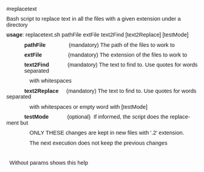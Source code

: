 <html xmlns:v="urn:schemas-microsoft-com:vml"
xmlns:o="urn:schemas-microsoft-com:office:office"
xmlns:w="urn:schemas-microsoft-com:office:word"
xmlns:m="http://schemas.microsoft.com/office/2004/12/omml"
xmlns="http://www.w3.org/TR/REC-html40">

<head>
<meta http-equiv=Content-Type content="text/html; charset=windows-1252">
<meta name=ProgId content=Word.Document>
<meta name=Generator content="Microsoft Word 15">
<meta name=Originator content="Microsoft Word 15">
<link rel=File-List href="usage_archivos/filelist.xml">
<!--[if gte mso 9]><xml>
 <o:DocumentProperties>
  <o:Author>Jose Luis Nuñez Crespi</o:Author>
  <o:LastAuthor>Jose Luis Nuñez Crespi</o:LastAuthor>
  <o:Revision>3</o:Revision>
  <o:TotalTime>8</o:TotalTime>
  <o:Created>2020-04-08T18:32:00Z</o:Created>
  <o:LastSaved>2020-04-10T10:27:00Z</o:LastSaved>
  <o:Pages>1</o:Pages>
  <o:Words>120</o:Words>
  <o:Characters>665</o:Characters>
  <o:Lines>5</o:Lines>
  <o:Paragraphs>1</o:Paragraphs>
  <o:CharactersWithSpaces>784</o:CharactersWithSpaces>
  <o:Version>16.00</o:Version>
 </o:DocumentProperties>
 <o:OfficeDocumentSettings>
  <o:AllowPNG/>
 </o:OfficeDocumentSettings>
</xml><![endif]-->
<link rel=themeData href="usage_archivos/themedata.thmx">
<link rel=colorSchemeMapping href="usage_archivos/colorschememapping.xml">
<!--[if gte mso 9]><xml>
 <w:WordDocument>
  <w:Zoom>90</w:Zoom>
  <w:SpellingState>Clean</w:SpellingState>
  <w:GrammarState>Clean</w:GrammarState>
  <w:TrackMoves>false</w:TrackMoves>
  <w:TrackFormatting/>
  <w:HyphenationZone>21</w:HyphenationZone>
  <w:PunctuationKerning/>
  <w:ValidateAgainstSchemas/>
  <w:SaveIfXMLInvalid>false</w:SaveIfXMLInvalid>
  <w:IgnoreMixedContent>false</w:IgnoreMixedContent>
  <w:AlwaysShowPlaceholderText>false</w:AlwaysShowPlaceholderText>
  <w:DoNotPromoteQF/>
  <w:LidThemeOther>ES</w:LidThemeOther>
  <w:LidThemeAsian>X-NONE</w:LidThemeAsian>
  <w:LidThemeComplexScript>X-NONE</w:LidThemeComplexScript>
  <w:Compatibility>
   <w:BreakWrappedTables/>
   <w:SnapToGridInCell/>
   <w:WrapTextWithPunct/>
   <w:UseAsianBreakRules/>
   <w:DontGrowAutofit/>
   <w:SplitPgBreakAndParaMark/>
   <w:EnableOpenTypeKerning/>
   <w:DontFlipMirrorIndents/>
   <w:OverrideTableStyleHps/>
  </w:Compatibility>
  <m:mathPr>
   <m:mathFont m:val="Cambria Math"/>
   <m:brkBin m:val="before"/>
   <m:brkBinSub m:val="&#45;-"/>
   <m:smallFrac m:val="off"/>
   <m:dispDef/>
   <m:lMargin m:val="0"/>
   <m:rMargin m:val="0"/>
   <m:defJc m:val="centerGroup"/>
   <m:wrapIndent m:val="1440"/>
   <m:intLim m:val="subSup"/>
   <m:naryLim m:val="undOvr"/>
  </m:mathPr></w:WordDocument>
</xml><![endif]--><!--[if gte mso 9]><xml>
 <w:LatentStyles DefLockedState="false" DefUnhideWhenUsed="false"
  DefSemiHidden="false" DefQFormat="false" DefPriority="99"
  LatentStyleCount="376">
  <w:LsdException Locked="false" Priority="0" QFormat="true" Name="Normal"/>
  <w:LsdException Locked="false" Priority="9" QFormat="true" Name="heading 1"/>
  <w:LsdException Locked="false" Priority="9" SemiHidden="true"
   UnhideWhenUsed="true" QFormat="true" Name="heading 2"/>
  <w:LsdException Locked="false" Priority="9" SemiHidden="true"
   UnhideWhenUsed="true" QFormat="true" Name="heading 3"/>
  <w:LsdException Locked="false" Priority="9" SemiHidden="true"
   UnhideWhenUsed="true" QFormat="true" Name="heading 4"/>
  <w:LsdException Locked="false" Priority="9" SemiHidden="true"
   UnhideWhenUsed="true" QFormat="true" Name="heading 5"/>
  <w:LsdException Locked="false" Priority="9" SemiHidden="true"
   UnhideWhenUsed="true" QFormat="true" Name="heading 6"/>
  <w:LsdException Locked="false" Priority="9" SemiHidden="true"
   UnhideWhenUsed="true" QFormat="true" Name="heading 7"/>
  <w:LsdException Locked="false" Priority="9" SemiHidden="true"
   UnhideWhenUsed="true" QFormat="true" Name="heading 8"/>
  <w:LsdException Locked="false" Priority="9" SemiHidden="true"
   UnhideWhenUsed="true" QFormat="true" Name="heading 9"/>
  <w:LsdException Locked="false" SemiHidden="true" UnhideWhenUsed="true"
   Name="index 1"/>
  <w:LsdException Locked="false" SemiHidden="true" UnhideWhenUsed="true"
   Name="index 2"/>
  <w:LsdException Locked="false" SemiHidden="true" UnhideWhenUsed="true"
   Name="index 3"/>
  <w:LsdException Locked="false" SemiHidden="true" UnhideWhenUsed="true"
   Name="index 4"/>
  <w:LsdException Locked="false" SemiHidden="true" UnhideWhenUsed="true"
   Name="index 5"/>
  <w:LsdException Locked="false" SemiHidden="true" UnhideWhenUsed="true"
   Name="index 6"/>
  <w:LsdException Locked="false" SemiHidden="true" UnhideWhenUsed="true"
   Name="index 7"/>
  <w:LsdException Locked="false" SemiHidden="true" UnhideWhenUsed="true"
   Name="index 8"/>
  <w:LsdException Locked="false" SemiHidden="true" UnhideWhenUsed="true"
   Name="index 9"/>
  <w:LsdException Locked="false" Priority="39" SemiHidden="true"
   UnhideWhenUsed="true" Name="toc 1"/>
  <w:LsdException Locked="false" Priority="39" SemiHidden="true"
   UnhideWhenUsed="true" Name="toc 2"/>
  <w:LsdException Locked="false" Priority="39" SemiHidden="true"
   UnhideWhenUsed="true" Name="toc 3"/>
  <w:LsdException Locked="false" Priority="39" SemiHidden="true"
   UnhideWhenUsed="true" Name="toc 4"/>
  <w:LsdException Locked="false" Priority="39" SemiHidden="true"
   UnhideWhenUsed="true" Name="toc 5"/>
  <w:LsdException Locked="false" Priority="39" SemiHidden="true"
   UnhideWhenUsed="true" Name="toc 6"/>
  <w:LsdException Locked="false" Priority="39" SemiHidden="true"
   UnhideWhenUsed="true" Name="toc 7"/>
  <w:LsdException Locked="false" Priority="39" SemiHidden="true"
   UnhideWhenUsed="true" Name="toc 8"/>
  <w:LsdException Locked="false" Priority="39" SemiHidden="true"
   UnhideWhenUsed="true" Name="toc 9"/>
  <w:LsdException Locked="false" SemiHidden="true" UnhideWhenUsed="true"
   Name="Normal Indent"/>
  <w:LsdException Locked="false" SemiHidden="true" UnhideWhenUsed="true"
   Name="footnote text"/>
  <w:LsdException Locked="false" SemiHidden="true" UnhideWhenUsed="true"
   Name="annotation text"/>
  <w:LsdException Locked="false" SemiHidden="true" UnhideWhenUsed="true"
   Name="header"/>
  <w:LsdException Locked="false" SemiHidden="true" UnhideWhenUsed="true"
   Name="footer"/>
  <w:LsdException Locked="false" SemiHidden="true" UnhideWhenUsed="true"
   Name="index heading"/>
  <w:LsdException Locked="false" Priority="35" SemiHidden="true"
   UnhideWhenUsed="true" QFormat="true" Name="caption"/>
  <w:LsdException Locked="false" SemiHidden="true" UnhideWhenUsed="true"
   Name="table of figures"/>
  <w:LsdException Locked="false" SemiHidden="true" UnhideWhenUsed="true"
   Name="envelope address"/>
  <w:LsdException Locked="false" SemiHidden="true" UnhideWhenUsed="true"
   Name="envelope return"/>
  <w:LsdException Locked="false" SemiHidden="true" UnhideWhenUsed="true"
   Name="footnote reference"/>
  <w:LsdException Locked="false" SemiHidden="true" UnhideWhenUsed="true"
   Name="annotation reference"/>
  <w:LsdException Locked="false" SemiHidden="true" UnhideWhenUsed="true"
   Name="line number"/>
  <w:LsdException Locked="false" SemiHidden="true" UnhideWhenUsed="true"
   Name="page number"/>
  <w:LsdException Locked="false" SemiHidden="true" UnhideWhenUsed="true"
   Name="endnote reference"/>
  <w:LsdException Locked="false" SemiHidden="true" UnhideWhenUsed="true"
   Name="endnote text"/>
  <w:LsdException Locked="false" SemiHidden="true" UnhideWhenUsed="true"
   Name="table of authorities"/>
  <w:LsdException Locked="false" SemiHidden="true" UnhideWhenUsed="true"
   Name="macro"/>
  <w:LsdException Locked="false" SemiHidden="true" UnhideWhenUsed="true"
   Name="toa heading"/>
  <w:LsdException Locked="false" SemiHidden="true" UnhideWhenUsed="true"
   Name="List"/>
  <w:LsdException Locked="false" SemiHidden="true" UnhideWhenUsed="true"
   Name="List Bullet"/>
  <w:LsdException Locked="false" SemiHidden="true" UnhideWhenUsed="true"
   Name="List Number"/>
  <w:LsdException Locked="false" SemiHidden="true" UnhideWhenUsed="true"
   Name="List 2"/>
  <w:LsdException Locked="false" SemiHidden="true" UnhideWhenUsed="true"
   Name="List 3"/>
  <w:LsdException Locked="false" SemiHidden="true" UnhideWhenUsed="true"
   Name="List 4"/>
  <w:LsdException Locked="false" SemiHidden="true" UnhideWhenUsed="true"
   Name="List 5"/>
  <w:LsdException Locked="false" SemiHidden="true" UnhideWhenUsed="true"
   Name="List Bullet 2"/>
  <w:LsdException Locked="false" SemiHidden="true" UnhideWhenUsed="true"
   Name="List Bullet 3"/>
  <w:LsdException Locked="false" SemiHidden="true" UnhideWhenUsed="true"
   Name="List Bullet 4"/>
  <w:LsdException Locked="false" SemiHidden="true" UnhideWhenUsed="true"
   Name="List Bullet 5"/>
  <w:LsdException Locked="false" SemiHidden="true" UnhideWhenUsed="true"
   Name="List Number 2"/>
  <w:LsdException Locked="false" SemiHidden="true" UnhideWhenUsed="true"
   Name="List Number 3"/>
  <w:LsdException Locked="false" SemiHidden="true" UnhideWhenUsed="true"
   Name="List Number 4"/>
  <w:LsdException Locked="false" SemiHidden="true" UnhideWhenUsed="true"
   Name="List Number 5"/>
  <w:LsdException Locked="false" Priority="10" QFormat="true" Name="Title"/>
  <w:LsdException Locked="false" SemiHidden="true" UnhideWhenUsed="true"
   Name="Closing"/>
  <w:LsdException Locked="false" SemiHidden="true" UnhideWhenUsed="true"
   Name="Signature"/>
  <w:LsdException Locked="false" Priority="1" SemiHidden="true"
   UnhideWhenUsed="true" Name="Default Paragraph Font"/>
  <w:LsdException Locked="false" SemiHidden="true" UnhideWhenUsed="true"
   Name="Body Text"/>
  <w:LsdException Locked="false" SemiHidden="true" UnhideWhenUsed="true"
   Name="Body Text Indent"/>
  <w:LsdException Locked="false" SemiHidden="true" UnhideWhenUsed="true"
   Name="List Continue"/>
  <w:LsdException Locked="false" SemiHidden="true" UnhideWhenUsed="true"
   Name="List Continue 2"/>
  <w:LsdException Locked="false" SemiHidden="true" UnhideWhenUsed="true"
   Name="List Continue 3"/>
  <w:LsdException Locked="false" SemiHidden="true" UnhideWhenUsed="true"
   Name="List Continue 4"/>
  <w:LsdException Locked="false" SemiHidden="true" UnhideWhenUsed="true"
   Name="List Continue 5"/>
  <w:LsdException Locked="false" SemiHidden="true" UnhideWhenUsed="true"
   Name="Message Header"/>
  <w:LsdException Locked="false" Priority="11" QFormat="true" Name="Subtitle"/>
  <w:LsdException Locked="false" SemiHidden="true" UnhideWhenUsed="true"
   Name="Salutation"/>
  <w:LsdException Locked="false" SemiHidden="true" UnhideWhenUsed="true"
   Name="Date"/>
  <w:LsdException Locked="false" SemiHidden="true" UnhideWhenUsed="true"
   Name="Body Text First Indent"/>
  <w:LsdException Locked="false" SemiHidden="true" UnhideWhenUsed="true"
   Name="Body Text First Indent 2"/>
  <w:LsdException Locked="false" SemiHidden="true" UnhideWhenUsed="true"
   Name="Note Heading"/>
  <w:LsdException Locked="false" SemiHidden="true" UnhideWhenUsed="true"
   Name="Body Text 2"/>
  <w:LsdException Locked="false" SemiHidden="true" UnhideWhenUsed="true"
   Name="Body Text 3"/>
  <w:LsdException Locked="false" SemiHidden="true" UnhideWhenUsed="true"
   Name="Body Text Indent 2"/>
  <w:LsdException Locked="false" SemiHidden="true" UnhideWhenUsed="true"
   Name="Body Text Indent 3"/>
  <w:LsdException Locked="false" SemiHidden="true" UnhideWhenUsed="true"
   Name="Block Text"/>
  <w:LsdException Locked="false" SemiHidden="true" UnhideWhenUsed="true"
   Name="Hyperlink"/>
  <w:LsdException Locked="false" SemiHidden="true" UnhideWhenUsed="true"
   Name="FollowedHyperlink"/>
  <w:LsdException Locked="false" Priority="22" QFormat="true" Name="Strong"/>
  <w:LsdException Locked="false" Priority="20" QFormat="true" Name="Emphasis"/>
  <w:LsdException Locked="false" SemiHidden="true" UnhideWhenUsed="true"
   Name="Document Map"/>
  <w:LsdException Locked="false" SemiHidden="true" UnhideWhenUsed="true"
   Name="Plain Text"/>
  <w:LsdException Locked="false" SemiHidden="true" UnhideWhenUsed="true"
   Name="E-mail Signature"/>
  <w:LsdException Locked="false" SemiHidden="true" UnhideWhenUsed="true"
   Name="HTML Top of Form"/>
  <w:LsdException Locked="false" SemiHidden="true" UnhideWhenUsed="true"
   Name="HTML Bottom of Form"/>
  <w:LsdException Locked="false" SemiHidden="true" UnhideWhenUsed="true"
   Name="Normal (Web)"/>
  <w:LsdException Locked="false" SemiHidden="true" UnhideWhenUsed="true"
   Name="HTML Acronym"/>
  <w:LsdException Locked="false" SemiHidden="true" UnhideWhenUsed="true"
   Name="HTML Address"/>
  <w:LsdException Locked="false" SemiHidden="true" UnhideWhenUsed="true"
   Name="HTML Cite"/>
  <w:LsdException Locked="false" SemiHidden="true" UnhideWhenUsed="true"
   Name="HTML Code"/>
  <w:LsdException Locked="false" SemiHidden="true" UnhideWhenUsed="true"
   Name="HTML Definition"/>
  <w:LsdException Locked="false" SemiHidden="true" UnhideWhenUsed="true"
   Name="HTML Keyboard"/>
  <w:LsdException Locked="false" SemiHidden="true" UnhideWhenUsed="true"
   Name="HTML Preformatted"/>
  <w:LsdException Locked="false" SemiHidden="true" UnhideWhenUsed="true"
   Name="HTML Sample"/>
  <w:LsdException Locked="false" SemiHidden="true" UnhideWhenUsed="true"
   Name="HTML Typewriter"/>
  <w:LsdException Locked="false" SemiHidden="true" UnhideWhenUsed="true"
   Name="HTML Variable"/>
  <w:LsdException Locked="false" SemiHidden="true" UnhideWhenUsed="true"
   Name="annotation subject"/>
  <w:LsdException Locked="false" SemiHidden="true" UnhideWhenUsed="true"
   Name="No List"/>
  <w:LsdException Locked="false" SemiHidden="true" UnhideWhenUsed="true"
   Name="Outline List 1"/>
  <w:LsdException Locked="false" SemiHidden="true" UnhideWhenUsed="true"
   Name="Outline List 2"/>
  <w:LsdException Locked="false" SemiHidden="true" UnhideWhenUsed="true"
   Name="Outline List 3"/>
  <w:LsdException Locked="false" SemiHidden="true" UnhideWhenUsed="true"
   Name="Table Simple 1"/>
  <w:LsdException Locked="false" SemiHidden="true" UnhideWhenUsed="true"
   Name="Table Simple 2"/>
  <w:LsdException Locked="false" SemiHidden="true" UnhideWhenUsed="true"
   Name="Table Simple 3"/>
  <w:LsdException Locked="false" SemiHidden="true" UnhideWhenUsed="true"
   Name="Table Classic 1"/>
  <w:LsdException Locked="false" SemiHidden="true" UnhideWhenUsed="true"
   Name="Table Classic 2"/>
  <w:LsdException Locked="false" SemiHidden="true" UnhideWhenUsed="true"
   Name="Table Classic 3"/>
  <w:LsdException Locked="false" SemiHidden="true" UnhideWhenUsed="true"
   Name="Table Classic 4"/>
  <w:LsdException Locked="false" SemiHidden="true" UnhideWhenUsed="true"
   Name="Table Colorful 1"/>
  <w:LsdException Locked="false" SemiHidden="true" UnhideWhenUsed="true"
   Name="Table Colorful 2"/>
  <w:LsdException Locked="false" SemiHidden="true" UnhideWhenUsed="true"
   Name="Table Colorful 3"/>
  <w:LsdException Locked="false" SemiHidden="true" UnhideWhenUsed="true"
   Name="Table Columns 1"/>
  <w:LsdException Locked="false" SemiHidden="true" UnhideWhenUsed="true"
   Name="Table Columns 2"/>
  <w:LsdException Locked="false" SemiHidden="true" UnhideWhenUsed="true"
   Name="Table Columns 3"/>
  <w:LsdException Locked="false" SemiHidden="true" UnhideWhenUsed="true"
   Name="Table Columns 4"/>
  <w:LsdException Locked="false" SemiHidden="true" UnhideWhenUsed="true"
   Name="Table Columns 5"/>
  <w:LsdException Locked="false" SemiHidden="true" UnhideWhenUsed="true"
   Name="Table Grid 1"/>
  <w:LsdException Locked="false" SemiHidden="true" UnhideWhenUsed="true"
   Name="Table Grid 2"/>
  <w:LsdException Locked="false" SemiHidden="true" UnhideWhenUsed="true"
   Name="Table Grid 3"/>
  <w:LsdException Locked="false" SemiHidden="true" UnhideWhenUsed="true"
   Name="Table Grid 4"/>
  <w:LsdException Locked="false" SemiHidden="true" UnhideWhenUsed="true"
   Name="Table Grid 5"/>
  <w:LsdException Locked="false" SemiHidden="true" UnhideWhenUsed="true"
   Name="Table Grid 6"/>
  <w:LsdException Locked="false" SemiHidden="true" UnhideWhenUsed="true"
   Name="Table Grid 7"/>
  <w:LsdException Locked="false" SemiHidden="true" UnhideWhenUsed="true"
   Name="Table Grid 8"/>
  <w:LsdException Locked="false" SemiHidden="true" UnhideWhenUsed="true"
   Name="Table List 1"/>
  <w:LsdException Locked="false" SemiHidden="true" UnhideWhenUsed="true"
   Name="Table List 2"/>
  <w:LsdException Locked="false" SemiHidden="true" UnhideWhenUsed="true"
   Name="Table List 3"/>
  <w:LsdException Locked="false" SemiHidden="true" UnhideWhenUsed="true"
   Name="Table List 4"/>
  <w:LsdException Locked="false" SemiHidden="true" UnhideWhenUsed="true"
   Name="Table List 5"/>
  <w:LsdException Locked="false" SemiHidden="true" UnhideWhenUsed="true"
   Name="Table List 6"/>
  <w:LsdException Locked="false" SemiHidden="true" UnhideWhenUsed="true"
   Name="Table List 7"/>
  <w:LsdException Locked="false" SemiHidden="true" UnhideWhenUsed="true"
   Name="Table List 8"/>
  <w:LsdException Locked="false" SemiHidden="true" UnhideWhenUsed="true"
   Name="Table 3D effects 1"/>
  <w:LsdException Locked="false" SemiHidden="true" UnhideWhenUsed="true"
   Name="Table 3D effects 2"/>
  <w:LsdException Locked="false" SemiHidden="true" UnhideWhenUsed="true"
   Name="Table 3D effects 3"/>
  <w:LsdException Locked="false" SemiHidden="true" UnhideWhenUsed="true"
   Name="Table Contemporary"/>
  <w:LsdException Locked="false" SemiHidden="true" UnhideWhenUsed="true"
   Name="Table Elegant"/>
  <w:LsdException Locked="false" SemiHidden="true" UnhideWhenUsed="true"
   Name="Table Professional"/>
  <w:LsdException Locked="false" SemiHidden="true" UnhideWhenUsed="true"
   Name="Table Subtle 1"/>
  <w:LsdException Locked="false" SemiHidden="true" UnhideWhenUsed="true"
   Name="Table Subtle 2"/>
  <w:LsdException Locked="false" SemiHidden="true" UnhideWhenUsed="true"
   Name="Table Web 1"/>
  <w:LsdException Locked="false" SemiHidden="true" UnhideWhenUsed="true"
   Name="Table Web 2"/>
  <w:LsdException Locked="false" SemiHidden="true" UnhideWhenUsed="true"
   Name="Balloon Text"/>
  <w:LsdException Locked="false" Priority="39" Name="Table Grid"/>
  <w:LsdException Locked="false" SemiHidden="true" Name="Placeholder Text"/>
  <w:LsdException Locked="false" Priority="1" QFormat="true" Name="No Spacing"/>
  <w:LsdException Locked="false" Priority="60" Name="Light Shading"/>
  <w:LsdException Locked="false" Priority="61" Name="Light List"/>
  <w:LsdException Locked="false" Priority="62" Name="Light Grid"/>
  <w:LsdException Locked="false" Priority="63" Name="Medium Shading 1"/>
  <w:LsdException Locked="false" Priority="64" Name="Medium Shading 2"/>
  <w:LsdException Locked="false" Priority="65" Name="Medium List 1"/>
  <w:LsdException Locked="false" Priority="66" Name="Medium List 2"/>
  <w:LsdException Locked="false" Priority="67" Name="Medium Grid 1"/>
  <w:LsdException Locked="false" Priority="68" Name="Medium Grid 2"/>
  <w:LsdException Locked="false" Priority="69" Name="Medium Grid 3"/>
  <w:LsdException Locked="false" Priority="70" Name="Dark List"/>
  <w:LsdException Locked="false" Priority="71" Name="Colorful Shading"/>
  <w:LsdException Locked="false" Priority="72" Name="Colorful List"/>
  <w:LsdException Locked="false" Priority="73" Name="Colorful Grid"/>
  <w:LsdException Locked="false" Priority="60" Name="Light Shading Accent 1"/>
  <w:LsdException Locked="false" Priority="61" Name="Light List Accent 1"/>
  <w:LsdException Locked="false" Priority="62" Name="Light Grid Accent 1"/>
  <w:LsdException Locked="false" Priority="63" Name="Medium Shading 1 Accent 1"/>
  <w:LsdException Locked="false" Priority="64" Name="Medium Shading 2 Accent 1"/>
  <w:LsdException Locked="false" Priority="65" Name="Medium List 1 Accent 1"/>
  <w:LsdException Locked="false" SemiHidden="true" Name="Revision"/>
  <w:LsdException Locked="false" Priority="34" QFormat="true"
   Name="List Paragraph"/>
  <w:LsdException Locked="false" Priority="29" QFormat="true" Name="Quote"/>
  <w:LsdException Locked="false" Priority="30" QFormat="true"
   Name="Intense Quote"/>
  <w:LsdException Locked="false" Priority="66" Name="Medium List 2 Accent 1"/>
  <w:LsdException Locked="false" Priority="67" Name="Medium Grid 1 Accent 1"/>
  <w:LsdException Locked="false" Priority="68" Name="Medium Grid 2 Accent 1"/>
  <w:LsdException Locked="false" Priority="69" Name="Medium Grid 3 Accent 1"/>
  <w:LsdException Locked="false" Priority="70" Name="Dark List Accent 1"/>
  <w:LsdException Locked="false" Priority="71" Name="Colorful Shading Accent 1"/>
  <w:LsdException Locked="false" Priority="72" Name="Colorful List Accent 1"/>
  <w:LsdException Locked="false" Priority="73" Name="Colorful Grid Accent 1"/>
  <w:LsdException Locked="false" Priority="60" Name="Light Shading Accent 2"/>
  <w:LsdException Locked="false" Priority="61" Name="Light List Accent 2"/>
  <w:LsdException Locked="false" Priority="62" Name="Light Grid Accent 2"/>
  <w:LsdException Locked="false" Priority="63" Name="Medium Shading 1 Accent 2"/>
  <w:LsdException Locked="false" Priority="64" Name="Medium Shading 2 Accent 2"/>
  <w:LsdException Locked="false" Priority="65" Name="Medium List 1 Accent 2"/>
  <w:LsdException Locked="false" Priority="66" Name="Medium List 2 Accent 2"/>
  <w:LsdException Locked="false" Priority="67" Name="Medium Grid 1 Accent 2"/>
  <w:LsdException Locked="false" Priority="68" Name="Medium Grid 2 Accent 2"/>
  <w:LsdException Locked="false" Priority="69" Name="Medium Grid 3 Accent 2"/>
  <w:LsdException Locked="false" Priority="70" Name="Dark List Accent 2"/>
  <w:LsdException Locked="false" Priority="71" Name="Colorful Shading Accent 2"/>
  <w:LsdException Locked="false" Priority="72" Name="Colorful List Accent 2"/>
  <w:LsdException Locked="false" Priority="73" Name="Colorful Grid Accent 2"/>
  <w:LsdException Locked="false" Priority="60" Name="Light Shading Accent 3"/>
  <w:LsdException Locked="false" Priority="61" Name="Light List Accent 3"/>
  <w:LsdException Locked="false" Priority="62" Name="Light Grid Accent 3"/>
  <w:LsdException Locked="false" Priority="63" Name="Medium Shading 1 Accent 3"/>
  <w:LsdException Locked="false" Priority="64" Name="Medium Shading 2 Accent 3"/>
  <w:LsdException Locked="false" Priority="65" Name="Medium List 1 Accent 3"/>
  <w:LsdException Locked="false" Priority="66" Name="Medium List 2 Accent 3"/>
  <w:LsdException Locked="false" Priority="67" Name="Medium Grid 1 Accent 3"/>
  <w:LsdException Locked="false" Priority="68" Name="Medium Grid 2 Accent 3"/>
  <w:LsdException Locked="false" Priority="69" Name="Medium Grid 3 Accent 3"/>
  <w:LsdException Locked="false" Priority="70" Name="Dark List Accent 3"/>
  <w:LsdException Locked="false" Priority="71" Name="Colorful Shading Accent 3"/>
  <w:LsdException Locked="false" Priority="72" Name="Colorful List Accent 3"/>
  <w:LsdException Locked="false" Priority="73" Name="Colorful Grid Accent 3"/>
  <w:LsdException Locked="false" Priority="60" Name="Light Shading Accent 4"/>
  <w:LsdException Locked="false" Priority="61" Name="Light List Accent 4"/>
  <w:LsdException Locked="false" Priority="62" Name="Light Grid Accent 4"/>
  <w:LsdException Locked="false" Priority="63" Name="Medium Shading 1 Accent 4"/>
  <w:LsdException Locked="false" Priority="64" Name="Medium Shading 2 Accent 4"/>
  <w:LsdException Locked="false" Priority="65" Name="Medium List 1 Accent 4"/>
  <w:LsdException Locked="false" Priority="66" Name="Medium List 2 Accent 4"/>
  <w:LsdException Locked="false" Priority="67" Name="Medium Grid 1 Accent 4"/>
  <w:LsdException Locked="false" Priority="68" Name="Medium Grid 2 Accent 4"/>
  <w:LsdException Locked="false" Priority="69" Name="Medium Grid 3 Accent 4"/>
  <w:LsdException Locked="false" Priority="70" Name="Dark List Accent 4"/>
  <w:LsdException Locked="false" Priority="71" Name="Colorful Shading Accent 4"/>
  <w:LsdException Locked="false" Priority="72" Name="Colorful List Accent 4"/>
  <w:LsdException Locked="false" Priority="73" Name="Colorful Grid Accent 4"/>
  <w:LsdException Locked="false" Priority="60" Name="Light Shading Accent 5"/>
  <w:LsdException Locked="false" Priority="61" Name="Light List Accent 5"/>
  <w:LsdException Locked="false" Priority="62" Name="Light Grid Accent 5"/>
  <w:LsdException Locked="false" Priority="63" Name="Medium Shading 1 Accent 5"/>
  <w:LsdException Locked="false" Priority="64" Name="Medium Shading 2 Accent 5"/>
  <w:LsdException Locked="false" Priority="65" Name="Medium List 1 Accent 5"/>
  <w:LsdException Locked="false" Priority="66" Name="Medium List 2 Accent 5"/>
  <w:LsdException Locked="false" Priority="67" Name="Medium Grid 1 Accent 5"/>
  <w:LsdException Locked="false" Priority="68" Name="Medium Grid 2 Accent 5"/>
  <w:LsdException Locked="false" Priority="69" Name="Medium Grid 3 Accent 5"/>
  <w:LsdException Locked="false" Priority="70" Name="Dark List Accent 5"/>
  <w:LsdException Locked="false" Priority="71" Name="Colorful Shading Accent 5"/>
  <w:LsdException Locked="false" Priority="72" Name="Colorful List Accent 5"/>
  <w:LsdException Locked="false" Priority="73" Name="Colorful Grid Accent 5"/>
  <w:LsdException Locked="false" Priority="60" Name="Light Shading Accent 6"/>
  <w:LsdException Locked="false" Priority="61" Name="Light List Accent 6"/>
  <w:LsdException Locked="false" Priority="62" Name="Light Grid Accent 6"/>
  <w:LsdException Locked="false" Priority="63" Name="Medium Shading 1 Accent 6"/>
  <w:LsdException Locked="false" Priority="64" Name="Medium Shading 2 Accent 6"/>
  <w:LsdException Locked="false" Priority="65" Name="Medium List 1 Accent 6"/>
  <w:LsdException Locked="false" Priority="66" Name="Medium List 2 Accent 6"/>
  <w:LsdException Locked="false" Priority="67" Name="Medium Grid 1 Accent 6"/>
  <w:LsdException Locked="false" Priority="68" Name="Medium Grid 2 Accent 6"/>
  <w:LsdException Locked="false" Priority="69" Name="Medium Grid 3 Accent 6"/>
  <w:LsdException Locked="false" Priority="70" Name="Dark List Accent 6"/>
  <w:LsdException Locked="false" Priority="71" Name="Colorful Shading Accent 6"/>
  <w:LsdException Locked="false" Priority="72" Name="Colorful List Accent 6"/>
  <w:LsdException Locked="false" Priority="73" Name="Colorful Grid Accent 6"/>
  <w:LsdException Locked="false" Priority="19" QFormat="true"
   Name="Subtle Emphasis"/>
  <w:LsdException Locked="false" Priority="21" QFormat="true"
   Name="Intense Emphasis"/>
  <w:LsdException Locked="false" Priority="31" QFormat="true"
   Name="Subtle Reference"/>
  <w:LsdException Locked="false" Priority="32" QFormat="true"
   Name="Intense Reference"/>
  <w:LsdException Locked="false" Priority="33" QFormat="true" Name="Book Title"/>
  <w:LsdException Locked="false" Priority="37" SemiHidden="true"
   UnhideWhenUsed="true" Name="Bibliography"/>
  <w:LsdException Locked="false" Priority="39" SemiHidden="true"
   UnhideWhenUsed="true" QFormat="true" Name="TOC Heading"/>
  <w:LsdException Locked="false" Priority="41" Name="Plain Table 1"/>
  <w:LsdException Locked="false" Priority="42" Name="Plain Table 2"/>
  <w:LsdException Locked="false" Priority="43" Name="Plain Table 3"/>
  <w:LsdException Locked="false" Priority="44" Name="Plain Table 4"/>
  <w:LsdException Locked="false" Priority="45" Name="Plain Table 5"/>
  <w:LsdException Locked="false" Priority="40" Name="Grid Table Light"/>
  <w:LsdException Locked="false" Priority="46" Name="Grid Table 1 Light"/>
  <w:LsdException Locked="false" Priority="47" Name="Grid Table 2"/>
  <w:LsdException Locked="false" Priority="48" Name="Grid Table 3"/>
  <w:LsdException Locked="false" Priority="49" Name="Grid Table 4"/>
  <w:LsdException Locked="false" Priority="50" Name="Grid Table 5 Dark"/>
  <w:LsdException Locked="false" Priority="51" Name="Grid Table 6 Colorful"/>
  <w:LsdException Locked="false" Priority="52" Name="Grid Table 7 Colorful"/>
  <w:LsdException Locked="false" Priority="46"
   Name="Grid Table 1 Light Accent 1"/>
  <w:LsdException Locked="false" Priority="47" Name="Grid Table 2 Accent 1"/>
  <w:LsdException Locked="false" Priority="48" Name="Grid Table 3 Accent 1"/>
  <w:LsdException Locked="false" Priority="49" Name="Grid Table 4 Accent 1"/>
  <w:LsdException Locked="false" Priority="50" Name="Grid Table 5 Dark Accent 1"/>
  <w:LsdException Locked="false" Priority="51"
   Name="Grid Table 6 Colorful Accent 1"/>
  <w:LsdException Locked="false" Priority="52"
   Name="Grid Table 7 Colorful Accent 1"/>
  <w:LsdException Locked="false" Priority="46"
   Name="Grid Table 1 Light Accent 2"/>
  <w:LsdException Locked="false" Priority="47" Name="Grid Table 2 Accent 2"/>
  <w:LsdException Locked="false" Priority="48" Name="Grid Table 3 Accent 2"/>
  <w:LsdException Locked="false" Priority="49" Name="Grid Table 4 Accent 2"/>
  <w:LsdException Locked="false" Priority="50" Name="Grid Table 5 Dark Accent 2"/>
  <w:LsdException Locked="false" Priority="51"
   Name="Grid Table 6 Colorful Accent 2"/>
  <w:LsdException Locked="false" Priority="52"
   Name="Grid Table 7 Colorful Accent 2"/>
  <w:LsdException Locked="false" Priority="46"
   Name="Grid Table 1 Light Accent 3"/>
  <w:LsdException Locked="false" Priority="47" Name="Grid Table 2 Accent 3"/>
  <w:LsdException Locked="false" Priority="48" Name="Grid Table 3 Accent 3"/>
  <w:LsdException Locked="false" Priority="49" Name="Grid Table 4 Accent 3"/>
  <w:LsdException Locked="false" Priority="50" Name="Grid Table 5 Dark Accent 3"/>
  <w:LsdException Locked="false" Priority="51"
   Name="Grid Table 6 Colorful Accent 3"/>
  <w:LsdException Locked="false" Priority="52"
   Name="Grid Table 7 Colorful Accent 3"/>
  <w:LsdException Locked="false" Priority="46"
   Name="Grid Table 1 Light Accent 4"/>
  <w:LsdException Locked="false" Priority="47" Name="Grid Table 2 Accent 4"/>
  <w:LsdException Locked="false" Priority="48" Name="Grid Table 3 Accent 4"/>
  <w:LsdException Locked="false" Priority="49" Name="Grid Table 4 Accent 4"/>
  <w:LsdException Locked="false" Priority="50" Name="Grid Table 5 Dark Accent 4"/>
  <w:LsdException Locked="false" Priority="51"
   Name="Grid Table 6 Colorful Accent 4"/>
  <w:LsdException Locked="false" Priority="52"
   Name="Grid Table 7 Colorful Accent 4"/>
  <w:LsdException Locked="false" Priority="46"
   Name="Grid Table 1 Light Accent 5"/>
  <w:LsdException Locked="false" Priority="47" Name="Grid Table 2 Accent 5"/>
  <w:LsdException Locked="false" Priority="48" Name="Grid Table 3 Accent 5"/>
  <w:LsdException Locked="false" Priority="49" Name="Grid Table 4 Accent 5"/>
  <w:LsdException Locked="false" Priority="50" Name="Grid Table 5 Dark Accent 5"/>
  <w:LsdException Locked="false" Priority="51"
   Name="Grid Table 6 Colorful Accent 5"/>
  <w:LsdException Locked="false" Priority="52"
   Name="Grid Table 7 Colorful Accent 5"/>
  <w:LsdException Locked="false" Priority="46"
   Name="Grid Table 1 Light Accent 6"/>
  <w:LsdException Locked="false" Priority="47" Name="Grid Table 2 Accent 6"/>
  <w:LsdException Locked="false" Priority="48" Name="Grid Table 3 Accent 6"/>
  <w:LsdException Locked="false" Priority="49" Name="Grid Table 4 Accent 6"/>
  <w:LsdException Locked="false" Priority="50" Name="Grid Table 5 Dark Accent 6"/>
  <w:LsdException Locked="false" Priority="51"
   Name="Grid Table 6 Colorful Accent 6"/>
  <w:LsdException Locked="false" Priority="52"
   Name="Grid Table 7 Colorful Accent 6"/>
  <w:LsdException Locked="false" Priority="46" Name="List Table 1 Light"/>
  <w:LsdException Locked="false" Priority="47" Name="List Table 2"/>
  <w:LsdException Locked="false" Priority="48" Name="List Table 3"/>
  <w:LsdException Locked="false" Priority="49" Name="List Table 4"/>
  <w:LsdException Locked="false" Priority="50" Name="List Table 5 Dark"/>
  <w:LsdException Locked="false" Priority="51" Name="List Table 6 Colorful"/>
  <w:LsdException Locked="false" Priority="52" Name="List Table 7 Colorful"/>
  <w:LsdException Locked="false" Priority="46"
   Name="List Table 1 Light Accent 1"/>
  <w:LsdException Locked="false" Priority="47" Name="List Table 2 Accent 1"/>
  <w:LsdException Locked="false" Priority="48" Name="List Table 3 Accent 1"/>
  <w:LsdException Locked="false" Priority="49" Name="List Table 4 Accent 1"/>
  <w:LsdException Locked="false" Priority="50" Name="List Table 5 Dark Accent 1"/>
  <w:LsdException Locked="false" Priority="51"
   Name="List Table 6 Colorful Accent 1"/>
  <w:LsdException Locked="false" Priority="52"
   Name="List Table 7 Colorful Accent 1"/>
  <w:LsdException Locked="false" Priority="46"
   Name="List Table 1 Light Accent 2"/>
  <w:LsdException Locked="false" Priority="47" Name="List Table 2 Accent 2"/>
  <w:LsdException Locked="false" Priority="48" Name="List Table 3 Accent 2"/>
  <w:LsdException Locked="false" Priority="49" Name="List Table 4 Accent 2"/>
  <w:LsdException Locked="false" Priority="50" Name="List Table 5 Dark Accent 2"/>
  <w:LsdException Locked="false" Priority="51"
   Name="List Table 6 Colorful Accent 2"/>
  <w:LsdException Locked="false" Priority="52"
   Name="List Table 7 Colorful Accent 2"/>
  <w:LsdException Locked="false" Priority="46"
   Name="List Table 1 Light Accent 3"/>
  <w:LsdException Locked="false" Priority="47" Name="List Table 2 Accent 3"/>
  <w:LsdException Locked="false" Priority="48" Name="List Table 3 Accent 3"/>
  <w:LsdException Locked="false" Priority="49" Name="List Table 4 Accent 3"/>
  <w:LsdException Locked="false" Priority="50" Name="List Table 5 Dark Accent 3"/>
  <w:LsdException Locked="false" Priority="51"
   Name="List Table 6 Colorful Accent 3"/>
  <w:LsdException Locked="false" Priority="52"
   Name="List Table 7 Colorful Accent 3"/>
  <w:LsdException Locked="false" Priority="46"
   Name="List Table 1 Light Accent 4"/>
  <w:LsdException Locked="false" Priority="47" Name="List Table 2 Accent 4"/>
  <w:LsdException Locked="false" Priority="48" Name="List Table 3 Accent 4"/>
  <w:LsdException Locked="false" Priority="49" Name="List Table 4 Accent 4"/>
  <w:LsdException Locked="false" Priority="50" Name="List Table 5 Dark Accent 4"/>
  <w:LsdException Locked="false" Priority="51"
   Name="List Table 6 Colorful Accent 4"/>
  <w:LsdException Locked="false" Priority="52"
   Name="List Table 7 Colorful Accent 4"/>
  <w:LsdException Locked="false" Priority="46"
   Name="List Table 1 Light Accent 5"/>
  <w:LsdException Locked="false" Priority="47" Name="List Table 2 Accent 5"/>
  <w:LsdException Locked="false" Priority="48" Name="List Table 3 Accent 5"/>
  <w:LsdException Locked="false" Priority="49" Name="List Table 4 Accent 5"/>
  <w:LsdException Locked="false" Priority="50" Name="List Table 5 Dark Accent 5"/>
  <w:LsdException Locked="false" Priority="51"
   Name="List Table 6 Colorful Accent 5"/>
  <w:LsdException Locked="false" Priority="52"
   Name="List Table 7 Colorful Accent 5"/>
  <w:LsdException Locked="false" Priority="46"
   Name="List Table 1 Light Accent 6"/>
  <w:LsdException Locked="false" Priority="47" Name="List Table 2 Accent 6"/>
  <w:LsdException Locked="false" Priority="48" Name="List Table 3 Accent 6"/>
  <w:LsdException Locked="false" Priority="49" Name="List Table 4 Accent 6"/>
  <w:LsdException Locked="false" Priority="50" Name="List Table 5 Dark Accent 6"/>
  <w:LsdException Locked="false" Priority="51"
   Name="List Table 6 Colorful Accent 6"/>
  <w:LsdException Locked="false" Priority="52"
   Name="List Table 7 Colorful Accent 6"/>
  <w:LsdException Locked="false" SemiHidden="true" UnhideWhenUsed="true"
   Name="Mention"/>
  <w:LsdException Locked="false" SemiHidden="true" UnhideWhenUsed="true"
   Name="Smart Hyperlink"/>
  <w:LsdException Locked="false" SemiHidden="true" UnhideWhenUsed="true"
   Name="Hashtag"/>
  <w:LsdException Locked="false" SemiHidden="true" UnhideWhenUsed="true"
   Name="Unresolved Mention"/>
  <w:LsdException Locked="false" SemiHidden="true" UnhideWhenUsed="true"
   Name="Smart Link"/>
 </w:LatentStyles>
</xml><![endif]-->
<style>
<!--
 /* Font Definitions */
 @font-face
	{font-family:"Cambria Math";
	panose-1:2 4 5 3 5 4 6 3 2 4;
	mso-font-charset:0;
	mso-generic-font-family:roman;
	mso-font-pitch:variable;
	mso-font-signature:-536869121 1107305727 33554432 0 415 0;}
@font-face
	{font-family:Calibri;
	panose-1:2 15 5 2 2 2 4 3 2 4;
	mso-font-charset:0;
	mso-generic-font-family:swiss;
	mso-font-pitch:variable;
	mso-font-signature:-469750017 -1073732485 9 0 511 0;}
 /* Style Definitions */
 p.MsoNormal, li.MsoNormal, div.MsoNormal
	{mso-style-unhide:no;
	mso-style-qformat:yes;
	mso-style-parent:"";
	margin-top:0cm;
	margin-right:0cm;
	margin-bottom:8.0pt;
	margin-left:0cm;
	line-height:107%;
	mso-pagination:widow-orphan;
	font-size:11.0pt;
	font-family:"Calibri",sans-serif;
	mso-ascii-font-family:Calibri;
	mso-ascii-theme-font:minor-latin;
	mso-fareast-font-family:Calibri;
	mso-fareast-theme-font:minor-latin;
	mso-hansi-font-family:Calibri;
	mso-hansi-theme-font:minor-latin;
	mso-bidi-font-family:"Times New Roman";
	mso-bidi-theme-font:minor-bidi;
	mso-fareast-language:EN-US;}
h1
	{mso-style-name:"Título 1\,_NIVELL 1\,Tempo Heading 1\,h1\,Part\,Chapter Headline\,H1\,Heading A\,Heading1\,H1-Heading 1\,1\,Header 1\,l1\,Legal Line 1\,head 1\,list 1\,II+\,I\,Head 1 \(Chapter heading\)\,Heading No\. L1\,1st level\,I1\,Chapter title\,l1+toc 1\,Level 1\,Level 11\,Head 1\,Head 11\,a";
	mso-style-update:auto;
	mso-style-priority:9;
	mso-style-unhide:no;
	mso-style-qformat:yes;
	mso-style-link:"Título 1 Car\,_NIVELL 1 Car\,Tempo Heading 1 Car\,h1 Car\,Part Car\,Chapter Headline Car\,H1 Car\,Heading A Car\,Heading1 Car\,H1-Heading 1 Car\,1 Car\,Header 1 Car\,l1 Car\,Legal Line 1 Car\,head 1 Car\,list 1 Car\,II+ Car\,I Car\,Head 1 \(Chapter heading\) Car\,I1 Car";
	mso-style-next:Normal;
	margin-top:18.0pt;
	margin-right:0cm;
	margin-bottom:8.0pt;
	margin-left:21.6pt;
	text-indent:-21.6pt;
	line-height:107%;
	mso-pagination:widow-orphan lines-together;
	page-break-after:avoid;
	mso-outline-level:1;
	mso-list:l1 level1 lfo5;
	border:none;
	mso-border-bottom-alt:solid #595959 .5pt;
	mso-border-bottom-themecolor:text1;
	mso-border-bottom-themetint:166;
	padding:0cm;
	mso-padding-alt:0cm 0cm 1.0pt 0cm;
	font-size:18.0pt;
	mso-bidi-font-size:9.0pt;
	font-family:"Arial",sans-serif;
	color:#2F5496;
	mso-themecolor:accent1;
	mso-themeshade:191;
	mso-font-kerning:0pt;
	mso-fareast-language:EN-US;
	font-weight:normal;}
h2
	{mso-style-name:"Título 2\,_NIVELL 2\,Tempo Heading 2\,h2\,Chapter Title\,H2\,Subhead A\,HD2\,Heading Two\,2nd level\,AOn Heading 2\,Level 2 Topic Heading\,KJL\:1st Level\,h21\,h22\,H21\,Major\,Project 2\,RFS 2\,2\,l2\,list + change bar\,???\,Titre 2\,PA Major Section\,Chapter\,1\.Seite\,\(1\.1\,T2\,A";
	mso-style-update:auto;
	mso-style-priority:9;
	mso-style-unhide:no;
	mso-style-qformat:yes;
	mso-style-link:"Título 2 Car\,_NIVELL 2 Car\,Tempo Heading 2 Car\,h2 Car\,Chapter Title Car\,H2 Car\,Subhead A Car\,HD2 Car\,Heading Two Car\,2nd level Car\,AOn Heading 2 Car\,Level 2 Topic Heading Car\,KJL\:1st Level Car\,h21 Car\,h22 Car\,H21 Car\,Major Car\,Project 2 Car\,RFS 2 Car";
	mso-style-next:Normal;
	margin-top:12.0pt;
	margin-right:0cm;
	margin-bottom:3.0pt;
	margin-left:28.9pt;
	mso-add-space:auto;
	text-align:justify;
	text-indent:-28.9pt;
	mso-pagination:widow-orphan lines-together;
	page-break-after:avoid;
	mso-outline-level:2;
	mso-list:l0 level2 lfo6;
	tab-stops:list 72.0pt;
	font-size:15.0pt;
	mso-bidi-font-size:9.0pt;
	font-family:"Arial",sans-serif;
	color:#595959;
	mso-themecolor:text1;
	mso-themetint:166;
	mso-ansi-language:ES-TRAD;
	mso-fareast-language:EN-US;
	font-weight:normal;
	mso-bidi-font-weight:bold;}
h2.CxSpFirst
	{mso-style-name:"Título 2\,_NIVELL 2\,Tempo Heading 2\,h2\,Chapter Title\,H2\,Subhead A\,HD2\,Heading Two\,2nd level\,AOn Heading 2\,Level 2 Topic Heading\,KJL\:1st Level\,h21\,h22\,H21\,Major\,Project 2\,RFS 2\,2\,l2\,list + change bar\,???\,Titre 2\,PA Major Section\,Chapter\,1\.Seite\,\(1\.1\,T2\,ACxS";
	mso-style-update:auto;
	mso-style-priority:9;
	mso-style-unhide:no;
	mso-style-qformat:yes;
	mso-style-link:"Título 2 Car\,_NIVELL 2 Car\,Tempo Heading 2 Car\,h2 Car\,Chapter Title Car\,H2 Car\,Subhead A Car\,HD2 Car\,Heading Two Car\,2nd level Car\,AOn Heading 2 Car\,Level 2 Topic Heading Car\,KJL\:1st Level Car\,h21 Car\,h22 Car\,H21 Car\,Major Car\,Project 2 Car\,RFS 2 Car";
	mso-style-next:Normal;
	mso-style-type:export-only;
	margin-top:12.0pt;
	margin-right:0cm;
	margin-bottom:0cm;
	margin-left:28.9pt;
	margin-bottom:.0001pt;
	mso-add-space:auto;
	text-align:justify;
	text-indent:-28.9pt;
	mso-pagination:widow-orphan lines-together;
	page-break-after:avoid;
	mso-outline-level:2;
	mso-list:l0 level2 lfo6;
	tab-stops:list 72.0pt;
	font-size:15.0pt;
	mso-bidi-font-size:9.0pt;
	font-family:"Arial",sans-serif;
	color:#595959;
	mso-themecolor:text1;
	mso-themetint:166;
	mso-ansi-language:ES-TRAD;
	mso-fareast-language:EN-US;
	font-weight:normal;
	mso-bidi-font-weight:bold;}
h2.CxSpMiddle
	{mso-style-name:"Título 2\,_NIVELL 2\,Tempo Heading 2\,h2\,Chapter Title\,H2\,Subhead A\,HD2\,Heading Two\,2nd level\,AOn Heading 2\,Level 2 Topic Heading\,KJL\:1st Level\,h21\,h22\,H21\,Major\,Project 2\,RFS 2\,2\,l2\,list + change bar\,???\,Titre 2\,PA Major Section\,Chapter\,1\.Seite\,\(1\.1\,T2\,ACxS";
	mso-style-update:auto;
	mso-style-priority:9;
	mso-style-unhide:no;
	mso-style-qformat:yes;
	mso-style-link:"Título 2 Car\,_NIVELL 2 Car\,Tempo Heading 2 Car\,h2 Car\,Chapter Title Car\,H2 Car\,Subhead A Car\,HD2 Car\,Heading Two Car\,2nd level Car\,AOn Heading 2 Car\,Level 2 Topic Heading Car\,KJL\:1st Level Car\,h21 Car\,h22 Car\,H21 Car\,Major Car\,Project 2 Car\,RFS 2 Car";
	mso-style-next:Normal;
	mso-style-type:export-only;
	margin-top:0cm;
	margin-right:0cm;
	margin-bottom:0cm;
	margin-left:28.9pt;
	margin-bottom:.0001pt;
	mso-add-space:auto;
	text-align:justify;
	text-indent:-28.9pt;
	mso-pagination:widow-orphan lines-together;
	page-break-after:avoid;
	mso-outline-level:2;
	mso-list:l0 level2 lfo6;
	tab-stops:list 72.0pt;
	font-size:15.0pt;
	mso-bidi-font-size:9.0pt;
	font-family:"Arial",sans-serif;
	color:#595959;
	mso-themecolor:text1;
	mso-themetint:166;
	mso-ansi-language:ES-TRAD;
	mso-fareast-language:EN-US;
	font-weight:normal;
	mso-bidi-font-weight:bold;}
h2.CxSpLast
	{mso-style-name:"Título 2\,_NIVELL 2\,Tempo Heading 2\,h2\,Chapter Title\,H2\,Subhead A\,HD2\,Heading Two\,2nd level\,AOn Heading 2\,Level 2 Topic Heading\,KJL\:1st Level\,h21\,h22\,H21\,Major\,Project 2\,RFS 2\,2\,l2\,list + change bar\,???\,Titre 2\,PA Major Section\,Chapter\,1\.Seite\,\(1\.1\,T2\,ACxS";
	mso-style-update:auto;
	mso-style-priority:9;
	mso-style-unhide:no;
	mso-style-qformat:yes;
	mso-style-link:"Título 2 Car\,_NIVELL 2 Car\,Tempo Heading 2 Car\,h2 Car\,Chapter Title Car\,H2 Car\,Subhead A Car\,HD2 Car\,Heading Two Car\,2nd level Car\,AOn Heading 2 Car\,Level 2 Topic Heading Car\,KJL\:1st Level Car\,h21 Car\,h22 Car\,H21 Car\,Major Car\,Project 2 Car\,RFS 2 Car";
	mso-style-next:Normal;
	mso-style-type:export-only;
	margin-top:0cm;
	margin-right:0cm;
	margin-bottom:3.0pt;
	margin-left:28.9pt;
	mso-add-space:auto;
	text-align:justify;
	text-indent:-28.9pt;
	mso-pagination:widow-orphan lines-together;
	page-break-after:avoid;
	mso-outline-level:2;
	mso-list:l0 level2 lfo6;
	tab-stops:list 72.0pt;
	font-size:15.0pt;
	mso-bidi-font-size:9.0pt;
	font-family:"Arial",sans-serif;
	color:#595959;
	mso-themecolor:text1;
	mso-themetint:166;
	mso-ansi-language:ES-TRAD;
	mso-fareast-language:EN-US;
	font-weight:normal;
	mso-bidi-font-weight:bold;}
h3
	{mso-style-name:"Título 3\,_NIVELL 3\,Tempo Heading 3\,h3\,Section\,H3\,H31\,H32\,H33\,H311\,\(Alt+3\)\,h31\,h32\,h311\,h33\,h312\,h34\,h313\,h35\,h314\,h36\,h315\,h37\,h316\,h38\,h317\,h39\,h318\,h310\,h319\,h3110\,h320\,h3111\,h321\,h331\,h3121\,h341\,h3131\,h351\,h3141\,h361\,h3151\,h371\,h3161\,h381\,h3171\,h391";
	mso-style-update:auto;
	mso-style-priority:9;
	mso-style-unhide:no;
	mso-style-qformat:yes;
	mso-style-link:"Título 3 Car\,_NIVELL 3 Car\,Tempo Heading 3 Car\,h3 Car\,Section Car\,H3 Car\,H31 Car\,H32 Car\,H33 Car\,H311 Car\,\(Alt+3\) Car\,h31 Car\,h32 Car\,h311 Car\,h33 Car\,h312 Car\,h34 Car\,h313 Car\,h35 Car\,h314 Car\,h36 Car\,h315 Car\,h37 Car\,h316 Car\,h38 Car\,h317 Car\,h39 Car";
	mso-style-next:Normal;
	margin-top:18.0pt;
	margin-right:0cm;
	margin-bottom:3.0pt;
	margin-left:404.55pt;
	mso-add-space:auto;
	text-align:justify;
	text-indent:-36.0pt;
	mso-pagination:widow-orphan;
	page-break-after:avoid;
	mso-outline-level:3;
	mso-list:l1 level3 lfo5;
	mso-hyphenate:none;
	tab-stops:38.55pt;
	font-size:13.0pt;
	mso-bidi-font-size:9.0pt;
	font-family:"Arial",sans-serif;
	mso-bidi-font-family:"Times New Roman";
	mso-bidi-theme-font:minor-bidi;
	color:#7F7F7F;
	mso-themecolor:text1;
	mso-themetint:128;
	mso-fareast-language:EN-US;
	font-weight:normal;}
h3.CxSpFirst
	{mso-style-name:"Título 3\,_NIVELL 3\,Tempo Heading 3\,h3\,Section\,H3\,H31\,H32\,H33\,H311\,\(Alt+3\)\,h31\,h32\,h311\,h33\,h312\,h34\,h313\,h35\,h314\,h36\,h315\,h37\,h316\,h38\,h317\,h39\,h318\,h310\,h319\,h3110\,h320\,h3111\,h321\,h331\,h3121\,h341\,h3131\,h351\,h3141\,h361\,h3151\,h371\,h3161\,h381\,h3171\,h391CxS";
	mso-style-update:auto;
	mso-style-priority:9;
	mso-style-unhide:no;
	mso-style-qformat:yes;
	mso-style-link:"Título 3 Car\,_NIVELL 3 Car\,Tempo Heading 3 Car\,h3 Car\,Section Car\,H3 Car\,H31 Car\,H32 Car\,H33 Car\,H311 Car\,\(Alt+3\) Car\,h31 Car\,h32 Car\,h311 Car\,h33 Car\,h312 Car\,h34 Car\,h313 Car\,h35 Car\,h314 Car\,h36 Car\,h315 Car\,h37 Car\,h316 Car\,h38 Car\,h317 Car\,h39 Car";
	mso-style-next:Normal;
	mso-style-type:export-only;
	margin-top:18.0pt;
	margin-right:0cm;
	margin-bottom:0cm;
	margin-left:404.55pt;
	margin-bottom:.0001pt;
	mso-add-space:auto;
	text-align:justify;
	text-indent:-36.0pt;
	mso-pagination:widow-orphan;
	page-break-after:avoid;
	mso-outline-level:3;
	mso-list:l1 level3 lfo5;
	mso-hyphenate:none;
	tab-stops:38.55pt;
	font-size:13.0pt;
	mso-bidi-font-size:9.0pt;
	font-family:"Arial",sans-serif;
	mso-bidi-font-family:"Times New Roman";
	mso-bidi-theme-font:minor-bidi;
	color:#7F7F7F;
	mso-themecolor:text1;
	mso-themetint:128;
	mso-fareast-language:EN-US;
	font-weight:normal;}
h3.CxSpMiddle
	{mso-style-name:"Título 3\,_NIVELL 3\,Tempo Heading 3\,h3\,Section\,H3\,H31\,H32\,H33\,H311\,\(Alt+3\)\,h31\,h32\,h311\,h33\,h312\,h34\,h313\,h35\,h314\,h36\,h315\,h37\,h316\,h38\,h317\,h39\,h318\,h310\,h319\,h3110\,h320\,h3111\,h321\,h331\,h3121\,h341\,h3131\,h351\,h3141\,h361\,h3151\,h371\,h3161\,h381\,h3171\,h391CxS";
	mso-style-update:auto;
	mso-style-priority:9;
	mso-style-unhide:no;
	mso-style-qformat:yes;
	mso-style-link:"Título 3 Car\,_NIVELL 3 Car\,Tempo Heading 3 Car\,h3 Car\,Section Car\,H3 Car\,H31 Car\,H32 Car\,H33 Car\,H311 Car\,\(Alt+3\) Car\,h31 Car\,h32 Car\,h311 Car\,h33 Car\,h312 Car\,h34 Car\,h313 Car\,h35 Car\,h314 Car\,h36 Car\,h315 Car\,h37 Car\,h316 Car\,h38 Car\,h317 Car\,h39 Car";
	mso-style-next:Normal;
	mso-style-type:export-only;
	margin-top:0cm;
	margin-right:0cm;
	margin-bottom:0cm;
	margin-left:404.55pt;
	margin-bottom:.0001pt;
	mso-add-space:auto;
	text-align:justify;
	text-indent:-36.0pt;
	mso-pagination:widow-orphan;
	page-break-after:avoid;
	mso-outline-level:3;
	mso-list:l1 level3 lfo5;
	mso-hyphenate:none;
	tab-stops:38.55pt;
	font-size:13.0pt;
	mso-bidi-font-size:9.0pt;
	font-family:"Arial",sans-serif;
	mso-bidi-font-family:"Times New Roman";
	mso-bidi-theme-font:minor-bidi;
	color:#7F7F7F;
	mso-themecolor:text1;
	mso-themetint:128;
	mso-fareast-language:EN-US;
	font-weight:normal;}
h3.CxSpLast
	{mso-style-name:"Título 3\,_NIVELL 3\,Tempo Heading 3\,h3\,Section\,H3\,H31\,H32\,H33\,H311\,\(Alt+3\)\,h31\,h32\,h311\,h33\,h312\,h34\,h313\,h35\,h314\,h36\,h315\,h37\,h316\,h38\,h317\,h39\,h318\,h310\,h319\,h3110\,h320\,h3111\,h321\,h331\,h3121\,h341\,h3131\,h351\,h3141\,h361\,h3151\,h371\,h3161\,h381\,h3171\,h391CxS";
	mso-style-update:auto;
	mso-style-priority:9;
	mso-style-unhide:no;
	mso-style-qformat:yes;
	mso-style-link:"Título 3 Car\,_NIVELL 3 Car\,Tempo Heading 3 Car\,h3 Car\,Section Car\,H3 Car\,H31 Car\,H32 Car\,H33 Car\,H311 Car\,\(Alt+3\) Car\,h31 Car\,h32 Car\,h311 Car\,h33 Car\,h312 Car\,h34 Car\,h313 Car\,h35 Car\,h314 Car\,h36 Car\,h315 Car\,h37 Car\,h316 Car\,h38 Car\,h317 Car\,h39 Car";
	mso-style-next:Normal;
	mso-style-type:export-only;
	margin-top:0cm;
	margin-right:0cm;
	margin-bottom:3.0pt;
	margin-left:404.55pt;
	mso-add-space:auto;
	text-align:justify;
	text-indent:-36.0pt;
	mso-pagination:widow-orphan;
	page-break-after:avoid;
	mso-outline-level:3;
	mso-list:l1 level3 lfo5;
	mso-hyphenate:none;
	tab-stops:38.55pt;
	font-size:13.0pt;
	mso-bidi-font-size:9.0pt;
	font-family:"Arial",sans-serif;
	mso-bidi-font-family:"Times New Roman";
	mso-bidi-theme-font:minor-bidi;
	color:#7F7F7F;
	mso-themecolor:text1;
	mso-themetint:128;
	mso-fareast-language:EN-US;
	font-weight:normal;}
span.Ttulo3Car
	{mso-style-name:"Título 3 Car\,_NIVELL 3 Car\,Tempo Heading 3 Car\,h3 Car\,Section Car\,H3 Car\,H31 Car\,H32 Car\,H33 Car\,H311 Car\,\(Alt+3\) Car\,h31 Car\,h32 Car\,h311 Car\,h33 Car\,h312 Car\,h34 Car\,h313 Car\,h35 Car\,h314 Car\,h36 Car\,h315 Car\,h37 Car\,h316 Car\,h38 Car\,h317 Car\,h39 Car";
	mso-style-priority:9;
	mso-style-unhide:no;
	mso-style-locked:yes;
	mso-style-link:"Título 3\,_NIVELL 3\,Tempo Heading 3\,h3\,Section\,H3\,H31\,H32\,H33\,H311\,\(Alt+3\)\,h31\,h32\,h311\,h33\,h312\,h34\,h313\,h35\,h314\,h36\,h315\,h37\,h316\,h38\,h317\,h39\,h318\,h310\,h319\,h3110\,h320\,h3111\,h321\,h331\,h3121\,h341\,h3131\,h351\,h3141\,h361\,h3151\,h371\,h3161\,h381\,h3171\,h391";
	mso-ansi-font-size:13.0pt;
	mso-bidi-font-size:9.0pt;
	font-family:"Arial",sans-serif;
	mso-ascii-font-family:Arial;
	mso-hansi-font-family:Arial;
	color:#7F7F7F;
	mso-themecolor:text1;
	mso-themetint:128;}
span.Ttulo2Car
	{mso-style-name:"Título 2 Car\,_NIVELL 2 Car\,Tempo Heading 2 Car\,h2 Car\,Chapter Title Car\,H2 Car\,Subhead A Car\,HD2 Car\,Heading Two Car\,2nd level Car\,AOn Heading 2 Car\,Level 2 Topic Heading Car\,KJL\:1st Level Car\,h21 Car\,h22 Car\,H21 Car\,Major Car\,Project 2 Car\,RFS 2 Car";
	mso-style-priority:9;
	mso-style-unhide:no;
	mso-style-locked:yes;
	mso-style-link:"Título 2\,_NIVELL 2\,Tempo Heading 2\,h2\,Chapter Title\,H2\,Subhead A\,HD2\,Heading Two\,2nd level\,AOn Heading 2\,Level 2 Topic Heading\,KJL\:1st Level\,h21\,h22\,H21\,Major\,Project 2\,RFS 2\,2\,l2\,list + change bar\,???\,Titre 2\,PA Major Section\,Chapter\,1\.Seite\,\(1\.1\,T2\,A";
	mso-ansi-font-size:15.0pt;
	mso-bidi-font-size:9.0pt;
	font-family:"Arial",sans-serif;
	mso-ascii-font-family:Arial;
	mso-hansi-font-family:Arial;
	mso-bidi-font-family:Arial;
	color:#595959;
	mso-themecolor:text1;
	mso-themetint:166;
	mso-ansi-language:ES-TRAD;
	mso-bidi-font-weight:bold;}
span.Ttulo1Car
	{mso-style-name:"Título 1 Car\,_NIVELL 1 Car\,Tempo Heading 1 Car\,h1 Car\,Part Car\,Chapter Headline Car\,H1 Car\,Heading A Car\,Heading1 Car\,H1-Heading 1 Car\,1 Car\,Header 1 Car\,l1 Car\,Legal Line 1 Car\,head 1 Car\,list 1 Car\,II+ Car\,I Car\,Head 1 \(Chapter heading\) Car\,I1 Car";
	mso-style-priority:9;
	mso-style-unhide:no;
	mso-style-locked:yes;
	mso-style-link:"Título 1\,_NIVELL 1\,Tempo Heading 1\,h1\,Part\,Chapter Headline\,H1\,Heading A\,Heading1\,H1-Heading 1\,1\,Header 1\,l1\,Legal Line 1\,head 1\,list 1\,II+\,I\,Head 1 \(Chapter heading\)\,Heading No\. L1\,1st level\,I1\,Chapter title\,l1+toc 1\,Level 1\,Level 11\,Head 1\,Head 11\,a";
	mso-ansi-font-size:18.0pt;
	mso-bidi-font-size:9.0pt;
	font-family:"Arial",sans-serif;
	mso-ascii-font-family:Arial;
	mso-hansi-font-family:Arial;
	mso-bidi-font-family:Arial;
	color:#2F5496;
	mso-themecolor:accent1;
	mso-themeshade:191;}
span.SpellE
	{mso-style-name:"";
	mso-spl-e:yes;}
.MsoChpDefault
	{mso-style-type:export-only;
	mso-default-props:yes;
	font-family:"Calibri",sans-serif;
	mso-ascii-font-family:Calibri;
	mso-ascii-theme-font:minor-latin;
	mso-fareast-font-family:Calibri;
	mso-fareast-theme-font:minor-latin;
	mso-hansi-font-family:Calibri;
	mso-hansi-theme-font:minor-latin;
	mso-bidi-font-family:"Times New Roman";
	mso-bidi-theme-font:minor-bidi;
	mso-fareast-language:EN-US;}
.MsoPapDefault
	{mso-style-type:export-only;
	margin-bottom:8.0pt;
	line-height:107%;}
@page WordSection1
	{size:595.3pt 841.9pt;
	margin:70.85pt 3.0cm 70.85pt 3.0cm;
	mso-header-margin:35.4pt;
	mso-footer-margin:35.4pt;
	mso-paper-source:0;}
div.WordSection1
	{page:WordSection1;}
 /* List Definitions */
 @list l0
	{mso-list-id:750928932;
	mso-list-template-ids:-1387618044;}
@list l0:level1
	{mso-level-tab-stop:36.0pt;
	mso-level-number-position:left;
	text-indent:-36.0pt;}
@list l0:level2
	{mso-level-style-link:"Título 2";
	mso-level-tab-stop:72.0pt;
	mso-level-number-position:left;
	text-indent:-36.0pt;}
@list l0:level3
	{mso-level-tab-stop:108.0pt;
	mso-level-number-position:left;
	text-indent:-36.0pt;}
@list l0:level4
	{mso-level-tab-stop:144.0pt;
	mso-level-number-position:left;
	text-indent:-36.0pt;}
@list l0:level5
	{mso-level-tab-stop:180.0pt;
	mso-level-number-position:left;
	text-indent:-36.0pt;}
@list l0:level6
	{mso-level-tab-stop:216.0pt;
	mso-level-number-position:left;
	text-indent:-36.0pt;}
@list l0:level7
	{mso-level-tab-stop:252.0pt;
	mso-level-number-position:left;
	text-indent:-36.0pt;}
@list l0:level8
	{mso-level-tab-stop:288.0pt;
	mso-level-number-position:left;
	text-indent:-36.0pt;}
@list l0:level9
	{mso-level-tab-stop:324.0pt;
	mso-level-number-position:left;
	text-indent:-36.0pt;}
@list l1
	{mso-list-id:1870951472;
	mso-list-template-ids:-1497477978;}
@list l1:level1
	{mso-level-style-link:"Título 1";
	mso-level-text:%1;
	mso-level-tab-stop:none;
	mso-level-number-position:left;
	margin-left:21.6pt;
	text-indent:-21.6pt;}
@list l1:level2
	{mso-level-text:"%1\.%2";
	mso-level-tab-stop:none;
	mso-level-number-position:left;
	margin-left:156.4pt;
	text-indent:-28.8pt;
	mso-ansi-language:ES;}
@list l1:level3
	{mso-level-style-link:"Título 3";
	mso-level-text:"%1\.%2\.%3";
	mso-level-tab-stop:none;
	mso-level-number-position:left;
	margin-left:404.55pt;
	text-indent:-36.0pt;}
@list l1:level4
	{mso-level-text:"%1\.%2\.%3\.%4";
	mso-level-tab-stop:none;
	mso-level-number-position:left;
	margin-left:142.45pt;
	text-indent:-43.2pt;}
@list l1:level5
	{mso-level-text:"%1\.%2\.%3\.%4\.%5";
	mso-level-tab-stop:none;
	mso-level-number-position:left;
	margin-left:50.4pt;
	text-indent:-50.4pt;}
@list l1:level6
	{mso-level-text:"%1\.%2\.%3\.%4\.%5\.%6";
	mso-level-tab-stop:none;
	mso-level-number-position:left;
	margin-left:57.6pt;
	text-indent:-57.6pt;}
@list l1:level7
	{mso-level-text:"%1\.%2\.%3\.%4\.%5\.%6\.%7";
	mso-level-tab-stop:none;
	mso-level-number-position:left;
	margin-left:64.8pt;
	text-indent:-64.8pt;}
@list l1:level8
	{mso-level-text:"%1\.%2\.%3\.%4\.%5\.%6\.%7\.%8";
	mso-level-tab-stop:none;
	mso-level-number-position:left;
	margin-left:72.0pt;
	text-indent:-72.0pt;}
@list l1:level9
	{mso-level-text:"%1\.%2\.%3\.%4\.%5\.%6\.%7\.%8\.%9";
	mso-level-tab-stop:none;
	mso-level-number-position:left;
	margin-left:79.2pt;
	text-indent:-79.2pt;}
@list l2
	{mso-list-id:2101025306;
	mso-list-template-ids:1685631670;}
@list l2:level1
	{mso-level-tab-stop:36.0pt;
	mso-level-number-position:left;
	text-indent:-36.0pt;}
@list l2:level2
	{mso-level-tab-stop:72.0pt;
	mso-level-number-position:left;
	text-indent:-36.0pt;}
@list l2:level3
	{mso-level-tab-stop:108.0pt;
	mso-level-number-position:left;
	text-indent:-36.0pt;}
@list l2:level4
	{mso-level-tab-stop:144.0pt;
	mso-level-number-position:left;
	text-indent:-36.0pt;}
@list l2:level5
	{mso-level-tab-stop:180.0pt;
	mso-level-number-position:left;
	text-indent:-36.0pt;}
@list l2:level6
	{mso-level-tab-stop:216.0pt;
	mso-level-number-position:left;
	text-indent:-36.0pt;}
@list l2:level7
	{mso-level-tab-stop:252.0pt;
	mso-level-number-position:left;
	text-indent:-36.0pt;}
@list l2:level8
	{mso-level-tab-stop:288.0pt;
	mso-level-number-position:left;
	text-indent:-36.0pt;}
@list l2:level9
	{mso-level-tab-stop:324.0pt;
	mso-level-number-position:left;
	text-indent:-36.0pt;}
ol
	{margin-bottom:0cm;}
ul
	{margin-bottom:0cm;}
-->
</style>
<!--[if gte mso 10]>
<style>
 /* Style Definitions */
 table.MsoNormalTable
	{mso-style-name:"Tabla normal";
	mso-tstyle-rowband-size:0;
	mso-tstyle-colband-size:0;
	mso-style-noshow:yes;
	mso-style-priority:99;
	mso-style-parent:"";
	mso-padding-alt:0cm 5.4pt 0cm 5.4pt;
	mso-para-margin-top:0cm;
	mso-para-margin-right:0cm;
	mso-para-margin-bottom:8.0pt;
	mso-para-margin-left:0cm;
	line-height:107%;
	mso-pagination:widow-orphan;
	font-size:11.0pt;
	font-family:"Calibri",sans-serif;
	mso-ascii-font-family:Calibri;
	mso-ascii-theme-font:minor-latin;
	mso-hansi-font-family:Calibri;
	mso-hansi-theme-font:minor-latin;
	mso-bidi-font-family:"Times New Roman";
	mso-bidi-theme-font:minor-bidi;
	mso-fareast-language:EN-US;}
</style>
<![endif]--><!--[if gte mso 9]><xml>
 <o:shapedefaults v:ext="edit" spidmax="1026"/>
</xml><![endif]--><!--[if gte mso 9]><xml>
 <o:shapelayout v:ext="edit">
  <o:idmap v:ext="edit" data="1"/>
 </o:shapelayout></xml><![endif]-->
</head>

<body lang=ES style='tab-interval:35.4pt'>

<div class=WordSection1>

<p class=MsoNormal><span lang=EN-US style='mso-ansi-language:EN-US'>#replacetext<o:p></o:p></span></p>

<p class=MsoNormal><span lang=EN-US style='mso-ansi-language:EN-US'>Bash script
to replace text in all the files with a given extension under a directory<o:p></o:p></span></p>

<p class=MsoNormal><b><span lang=EN-US style='mso-ansi-language:EN-US'>usage</span></b><span
lang=EN-US style='mso-ansi-language:EN-US'>: replacetext.sh <span class=SpellE>pathFile</span>
<span class=SpellE>extFile</span> text2Find [text2Replace] [<span class=SpellE>testMode</span>]<o:p></o:p></span></p>

<p class=MsoNormal style='text-indent:35.4pt'><span class=SpellE><b><span
lang=EN-US style='mso-ansi-language:EN-US'>pathFile</span></b></span><b><span
lang=EN-US style='mso-ansi-language:EN-US'><span style='mso-tab-count:1'>               </span></span></b><span
lang=EN-US style='mso-ansi-language:EN-US'>(mandatory) The path of the files to
work to<o:p></o:p></span></p>

<p class=MsoNormal style='text-indent:35.4pt'><span class=SpellE><b><span
lang=EN-US style='mso-ansi-language:EN-US'>extFile</span></b></span><span
lang=EN-US style='mso-ansi-language:EN-US'><span style='mso-tab-count:2'>                 </span>(mandatory)
The extension of the files to work to<o:p></o:p></span></p>

<p class=MsoNormal style='margin-left:35.4pt'><b><span lang=EN-US
style='mso-ansi-language:EN-US'>text2Find</span></b><span lang=EN-US
style='mso-ansi-language:EN-US'><span style='mso-tab-count:1'>            </span>(mandatory)
The text to find to. Use quotes for words separated<o:p></o:p></span></p>

<p class=MsoNormal><span lang=EN-US style='mso-ansi-language:EN-US'><span
style='mso-spacerun:yes'>               </span>with whitespaces<o:p></o:p></span></p>

<p class=MsoNormal style='text-indent:35.4pt'><b><span lang=EN-US
style='mso-ansi-language:EN-US'>text2Replace</span></b><span lang=EN-US
style='mso-ansi-language:EN-US'><span style='mso-tab-count:1'>     </span>(mandatory)
The text to find to. Use quotes for words separated<o:p></o:p></span></p>

<p class=MsoNormal><span lang=EN-US style='mso-ansi-language:EN-US'><span
style='mso-spacerun:yes'>               </span>with whitespaces or empty word
with [<span class=SpellE>testMode</span>]<o:p></o:p></span></p>

<p class=MsoNormal style='text-indent:35.4pt'><span class=SpellE><b><span
lang=EN-US style='mso-ansi-language:EN-US'>testMode</span></b></span><span
lang=EN-US style='mso-ansi-language:EN-US'> <span style='mso-tab-count:1'>           </span>(optional)<span
style='mso-spacerun:yes'>  </span>If informed, the script does the replacement
but<o:p></o:p></span></p>

<p class=MsoNormal><span lang=EN-US style='mso-ansi-language:EN-US'><span
style='mso-spacerun:yes'>               </span>ONLY THESE changes are kept in
new files with '.2' extension.<o:p></o:p></span></p>

<p class=MsoNormal><span lang=EN-US style='mso-ansi-language:EN-US'><span
style='mso-spacerun:yes'>               </span>The next execution does not keep
the previous changes<o:p></o:p></span></p>

<p class=MsoNormal><span lang=EN-US style='mso-ansi-language:EN-US'><span
style='mso-spacerun:yes'>  </span><o:p></o:p></span></p>

<p class=MsoNormal><span lang=EN-US style='mso-ansi-language:EN-US'><span
style='mso-spacerun:yes'>  </span>Without params shows this help<o:p></o:p></span></p>

</div>

</body>

</html>

